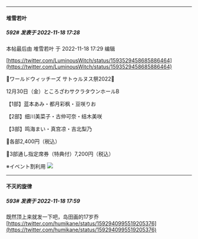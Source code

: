 

*****

####  堆雪若叶  
##### 592#       发表于 2022-11-18 17:28

 本帖最后由 堆雪若叶 于 2022-11-18 17:29 编辑 

[https://twitter.com/LuminousWitch/status/1593529458685886464](https://twitter.com/LuminousWitch/status/1593529458685886464)

🎄ワールドウィッチーズ サトゥルヌス祭2022🎄

12月30日（金）ところざわサクラタウンホールB

【1部】蓝本あみ・都月彩枫・豆咲りお

【2部】细川美菜子・古仲可奈・结木美咲

【3部】鸣海まい・真宫凉・吉北梨乃

🎫各部2,400円（税込）

🎫3部通し指定席券（特典付）7,200円（税込）

※イベント割利用
<img src="https://i.wpic.cc/g/2022/11/18/63775059a93f7.jpg" referrerpolicy="no-referrer">

*****

####  不灭的旋律  
##### 593#       发表于 2022-11-18 17:59

既然顶上来就发一下吧，岛田画的17岁乔
[https://twitter.com/humikane/status/1592940995519205376](https://twitter.com/humikane/status/1592940995519205376)

